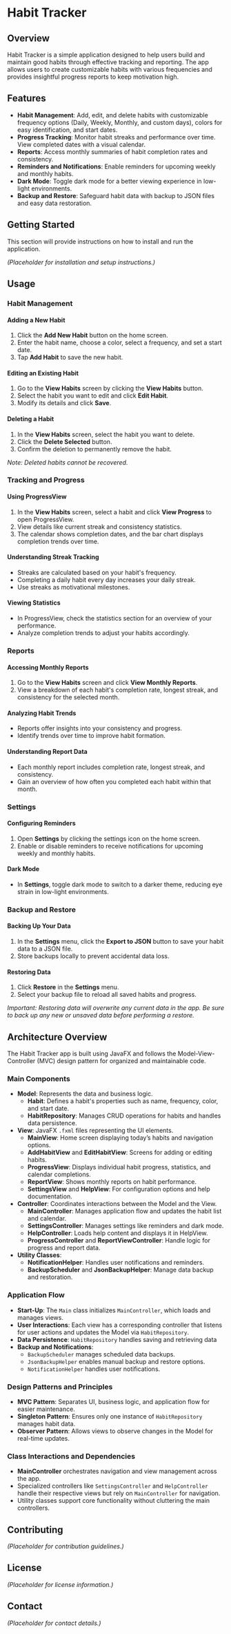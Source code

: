 # Habit Tracker

## Overview

Habit Tracker is a simple application designed to help users build and maintain good habits through effective tracking and reporting. The app allows users to create customizable habits with various frequencies and provides insightful progress reports to keep motivation high.



## Features

- **Habit Management**: Add, edit, and delete habits with customizable frequency options (Daily, Weekly, Monthly, and custom days), colors for easy identification, and start dates.
- **Progress Tracking**: Monitor habit streaks and performance over time. View completed dates with a visual calendar.
- **Reports**: Access monthly summaries of habit completion rates and consistency.
- **Reminders and Notifications**: Enable reminders for upcoming weekly and monthly habits.
- **Dark Mode**: Toggle dark mode for a better viewing experience in low-light environments.
- **Backup and Restore**: Safeguard habit data with backup to JSON files and easy data restoration.

## Getting Started

This section will provide instructions on how to install and run the application.

*(Placeholder for installation and setup instructions.)*

## Usage

### Habit Management

#### Adding a New Habit
1. Click the **Add New Habit** button on the home screen.
2. Enter the habit name, choose a color, select a frequency, and set a start date.
3. Tap **Add Habit** to save the new habit.

#### Editing an Existing Habit
1. Go to the **View Habits** screen by clicking the **View Habits** button.
2. Select the habit you want to edit and click **Edit Habit**.
3. Modify its details and click **Save**.

#### Deleting a Habit
1. In the **View Habits** screen, select the habit you want to delete.
2. Click the **Delete Selected** button.
3. Confirm the deletion to permanently remove the habit.

*Note: Deleted habits cannot be recovered.*

### Tracking and Progress

#### Using ProgressView
1. In the **View Habits** screen, select a habit and click **View Progress** to open ProgressView.
2. View details like current streak and consistency statistics.
3. The calendar shows completion dates, and the bar chart displays completion trends over time.

#### Understanding Streak Tracking
- Streaks are calculated based on your habit's frequency.
- Completing a daily habit every day increases your daily streak.
- Use streaks as motivational milestones.

#### Viewing Statistics
- In ProgressView, check the statistics section for an overview of your performance.
- Analyze completion trends to adjust your habits accordingly.

### Reports

#### Accessing Monthly Reports
1. Go to the **View Habits** screen and click **View Monthly Reports**.
2. View a breakdown of each habit's completion rate, longest streak, and consistency for the selected month.

#### Analyzing Habit Trends
- Reports offer insights into your consistency and progress.
- Identify trends over time to improve habit formation.

#### Understanding Report Data
- Each monthly report includes completion rate, longest streak, and consistency.
- Gain an overview of how often you completed each habit within that month.

### Settings

#### Configuring Reminders
1. Open **Settings** by clicking the settings icon on the home screen.
2. Enable or disable reminders to receive notifications for upcoming weekly and monthly habits.

#### Dark Mode
- In **Settings**, toggle dark mode to switch to a darker theme, reducing eye strain in low-light environments.

### Backup and Restore

#### Backing Up Your Data
1. In the **Settings** menu, click the **Export to JSON** button to save your habit data to a JSON file.
2. Store backups locally to prevent accidental data loss.

#### Restoring Data
1. Click **Restore** in the **Settings** menu.
2. Select your backup file to reload all saved habits and progress.

*Important: Restoring data will overwrite any current data in the app. Be sure to back up any new or unsaved data before performing a restore.*

## Architecture Overview

The Habit Tracker app is built using JavaFX and follows the Model-View-Controller (MVC) design pattern for organized and maintainable code.

### Main Components

- **Model**: Represents the data and business logic.
  - **Habit**: Defines a habit's properties such as name, frequency, color, and start date.
  - **HabitRepository**: Manages CRUD operations for habits and handles data persistence.
- **View**: JavaFX `.fxml` files representing the UI elements.
  - **MainView**: Home screen displaying today’s habits and navigation options.
  - **AddHabitView** and **EditHabitView**: Screens for adding or editing habits.
  - **ProgressView**: Displays individual habit progress, statistics, and calendar completions.
  - **ReportView**: Shows monthly reports on habit performance.
  - **SettingsView** and **HelpView**: For configuration options and help documentation.
- **Controller**: Coordinates interactions between the Model and the View.
  - **MainController**: Manages application flow and updates the habit list and calendar.
  - **SettingsController**: Manages settings like reminders and dark mode.
  - **HelpController**: Loads help content and displays it in HelpView.
  - **ProgressController** and **ReportViewController**: Handle logic for progress and report data.
- **Utility Classes**:
  - **NotificationHelper**: Handles user notifications and reminders.
  - **BackupScheduler** and **JsonBackupHelper**: Manage data backup and restoration.

### Application Flow

- **Start-Up**: The `Main` class initializes `MainController`, which loads and manages views.
- **User Interactions**: Each view has a corresponding controller that listens for user actions and updates the Model via `HabitRepository`.
- **Data Persistence**: `HabitRepository` handles saving and retrieving data
- **Backup and Notifications**:
  - `BackupScheduler` manages scheduled data backups.
  - `JsonBackupHelper` enables manual backup and restore options.
  - `NotificationHelper` handles user notifications.

### Design Patterns and Principles

- **MVC Pattern**: Separates UI, business logic, and application flow for easier maintenance.
- **Singleton Pattern**: Ensures only one instance of `HabitRepository` manages habit data.
- **Observer Pattern**: Allows views to observe changes in the Model for real-time updates.

### Class Interactions and Dependencies

- **MainController** orchestrates navigation and view management across the app.
- Specialized controllers like `SettingsController` and `HelpController` handle their respective views but rely on `MainController` for navigation.
- Utility classes support core functionality without cluttering the main controllers.

## Contributing

*(Placeholder for contribution guidelines.)*

## License

*(Placeholder for license information.)*

## Contact

*(Placeholder for contact details.)*
